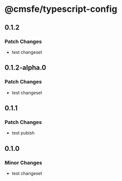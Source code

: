 # @cmsfe/typescript-config

## 0.1.2

### Patch Changes

- test changeset

## 0.1.2-alpha.0

### Patch Changes

- test changeset

## 0.1.1

### Patch Changes

- test pubish

## 0.1.0

### Minor Changes

- test changeset
